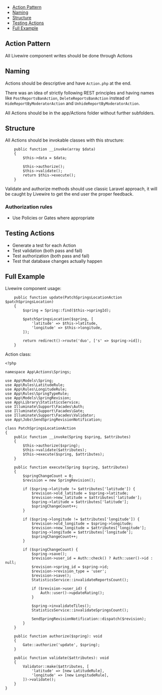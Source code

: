 - [Action Pattern](#action-pattern)
- [Naming](#naming)
- [Structure](#file-structure)
- [Testing Actions](#testing-actions)
- [Full Example](#full-example)

<a name="action-pattern"></a>
## Action Pattern
All Livewire component writes should be done through Actions

<a name="naming"></a>
## Naming
Actions should be descriptive and have `Action.php` at the end.

There was an idea of strictly following REST principles and having
names like `PostReportsBanAction`, `DeleteReportsBanAction` instead
of `HideReportByModeratorAction` and `UnhideReportByModeratorAction`.

All Actions should be in the app/Actions folder without further subfolders.

<a name="structure"></a>
## Structure
All Actions should be invokable classes with this structure:
```
    public function __invoke(array $data)
    {
        $this->data = $data;
        
        $this->authorize();
        $this->validate();
        return $this->execute();
    }
```

Validate and authorize methods should use classic Laravel approach,
it will be caught by Livewire to get the end user the proper feedback.

### Authorization rules
- Use Policies or Gates where appropriate

<a name="testing-actions"></a>
## Testing Actions
- Generate a test for each Action
- Test validation (both pass and fail)
- Test authorization (both pass and fail)
- Test that database changes actually happen

<a name="full-example"></a>
## Full Example
Livewire component usage:
```
    public function update(PatchSpringsLocationAction $patchSpringsLocation)
    {
        $spring = Spring::find($this->springId);

        $patchSpringsLocation($spring, [
            'latitude' => $this->latitude,
            'longitude' => $this->longitude,
        ]);

        return redirect()->route('duo', ['s' => $spring->id]);
    }
```

Action class:
```
<?php

namespace App\Actions\Springs;

use App\Models\Spring;
use App\Rules\LatitudeRule;
use App\Rules\LongitudeRule;
use App\Rules\SpringTypeRule;
use App\Models\SpringRevision;
use App\Library\StatisticsService;
use Illuminate\Support\Facades\Auth;
use Illuminate\Support\Facades\Gate;
use Illuminate\Support\Facades\Validator;
use App\Jobs\SendSpringRevisionNotification;

class PatchSpringsLocationAction
{
    public function __invoke(Spring $spring, $attributes)
    {
        $this->authorize($spring);
        $this->validate($attributes);
        $this->execute($spring, $attributes);
    }

    public function execute(Spring $spring, $attributes)
    {
        $springChangeCount = 0;
        $revision = new SpringRevision();

        if ($spring->latitude != $attributes['latitude']) {
            $revision->old_latitude = $spring->latitude;
            $revision->new_latitude = $attributes['latitude'];
            $spring->latitude = $attributes['latitude'];
            $springChangeCount++;
        }

        if ($spring->longitude != $attributes['longitude']) {
            $revision->old_longitude = $spring->longitude;
            $revision->new_longitude = $attributes['longitude'];
            $spring->longitude = $attributes['longitude'];
            $springChangeCount++;
        }

        if ($springChangeCount) {
            $spring->save();
            $revision->user_id = Auth::check() ? Auth::user()->id : null;
            $revision->spring_id = $spring->id;
            $revision->revision_type = 'user';
            $revision->save();
            StatisticsService::invalidateReportsCount();

            if ($revision->user_id) {
                Auth::user()->updateRating();
            }

            $spring->invalidateTiles();
            StatisticsService::invalidateSpringsCount();

            SendSpringRevisionNotification::dispatch($revision);
        }
    }

    public function authorize($spring): void
    {
        Gate::authorize('update', $spring);
    }

    public function validate($attributes): void
    {
        Validator::make($attributes, [
            'latitude' => [new LatitudeRule],
            'longitude' => [new LongitudeRule],
        ])->validate();
    }
}
